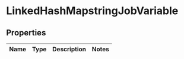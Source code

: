 
# LinkedHashMapstringJobVariable

## Properties
Name | Type | Description | Notes
------------ | ------------- | ------------- | -------------



